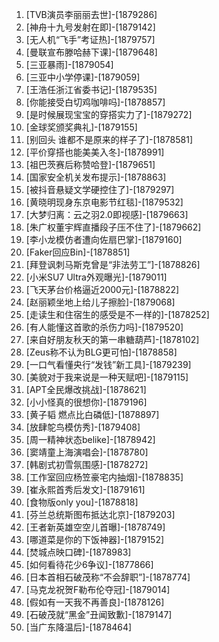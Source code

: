 
1. [TVB演员李丽丽去世]-[1879286]
1. [神舟十九号发射在即]-[1879142]
1. [无人机“飞手”考证热]-[1879757]
1. [曼联宣布滕哈赫下课]-[1879648]
1. [三亚暴雨]-[1879054]
1. [三亚中小学停课]-[1879059]
1. [王浩任浙江省委书记]-[1879535]
1. [你能接受白切鸡咖啡吗]-[1878857]
1. [是时候展现宝宝的穿搭实力了]-[1879272]
1. [金球奖颁奖典礼]-[1879155]
1. [别回头 谁都不是原来的样子了]-[1878581]
1. [平价穿搭也能美美入冬]-[1878991]
1. [祖巴茨赛后称赞哈登]-[1879651]
1. [国家安全机关发布提示]-[1878863]
1. [被抖音悬疑文学硬控住了]-[1879297]
1. [黄晓明现身东京电影节红毯]-[1879532]
1. [大梦归离：云之羽2.0即视感]-[1879663]
1. [朱广权董宇辉直播段子压不住了]-[1879662]
1. [李小龙模仿者遭向佐扇巴掌]-[1879160]
1. [Faker回应Bin]-[1878851]
1. [拜登讽刺马斯克曾是“非法劳工”]-[1878826]
1. [小米SU7 Ultra外观曝光]-[1879011]
1. [飞天茅台价格逼近2000元]-[1878822]
1. [赵丽颖坐地上给儿子擦脸]-[1879068]
1. [走读生和住宿生的感受是不一样的]-[1878252]
1. [有人能懂这首歌的杀伤力吗]-[1879520]
1. [来自好朋友秋天的第一串糖葫芦]-[1878102]
1. [Zeus称不认为BLG更可怕]-[1878858]
1. [一口气看懂央行“发钱”新工具]-[1879239]
1. [美貌对于我来说是一种天赋吧]-[1879115]
1. [APT全民爆改挑战]-[1878621]
1. [小小怪真的很想你]-[1879196]
1. [黄子韬 燃点比白磷低]-[1878897]
1. [放肆鸵鸟模仿秀]-[1879408]
1. [周一精神状态belike]-[1878942]
1. [窦靖童上海演唱会]-[1878780]
1. [韩剧式初雪氛围感]-[1878272]
1. [工作室回应杨笠豪宅内抽烟]-[1878835]
1. [崔永熙首秀后发文]-[1879161]
1. [食物版only you]-[1878818]
1. [芬兰总统斯图布抵达北京]-[1879203]
1. [王者新英雄空空儿首曝]-[1878749]
1. [哪道菜是你的下饭神器]-[1879152]
1. [焚城点映口碑]-[1878983]
1. [如何看待花少6争议]-[1877866]
1. [日本首相石破茂称“不会辞职”]-[1878774]
1. [马克龙祝贺F勒布伦夺冠]-[1879014]
1. [假如有一天我不再善良]-[1878126]
1. [石破茂就“黑金”丑闻致歉]-[1879147]
1. [当广东降温后]-[1878464]